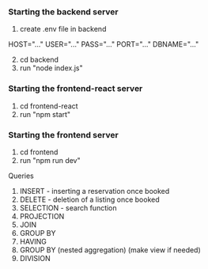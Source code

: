 
### Starting the backend server

1. create .env file in backend

HOST="..."
USER="..."
PASS="..."
PORT="..."
DBNAME="..."

2. cd backend
3. run "node index.js"

### Starting the frontend-react server
1. cd frontend-react
2. run "npm start"

### Starting the frontend server
1. cd frontend
2. run "npm run dev"

Queries
1. INSERT - inserting a reservation once booked
2. DELETE - deletion of a listing once booked
3. SELECTION - search function
4. PROJECTION
5. JOIN 
6. GROUP BY
7. HAVING
8. GROUP BY (nested aggregation) (make view if needed)
9. DIVISION